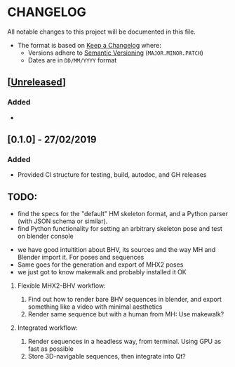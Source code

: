 # CHANGELOG
All notable changes to this project will be documented in this file.

* The format is based on [Keep a Changelog](https://keepachangelog.com/en/1.0.0/) where:
  - Versions adhere to [Semantic Versioning](https://semver.org/spec/v2.0.0.html) (`MAJOR.MINOR.PATCH`)
  - Dates are in `DD/MM/YYYY` format





## [[Unreleased](https://github.com/andres-fr/human-renderer/compare/0.1.0...HEAD)]

### Added
- 

## [0.1.0] - 27/02/2019

### Added
- Provided CI structure for testing, build, autodoc, and GH releases


## TODO:

- find the specs for the "default" HM skeleton format, and a Python parser (with JSON schema or similar).
- find Python functionality for setting an arbitrary skeleton pose and test on blender console



* we have good intuitition about BHV, its sources and the way MH and Blender import it. For poses and sequences
* Same goes for the generation and export of MHX2 poses
* we just got to know makewalk and probably installed it OK

1. Flexible MHX2-BHV workflow:
   1. Find out how to render bare BHV sequences in blender, and export something like a video with minimal aesthetics
   2. Render same sequence but with a human from MH: Use makewalk?

2. Integrated workflow:
   1. Render sequences in a headless way, from terminal. Using GPU as fast as possible
   2. Store 3D-navigable sequences, then integrate into Qt?
